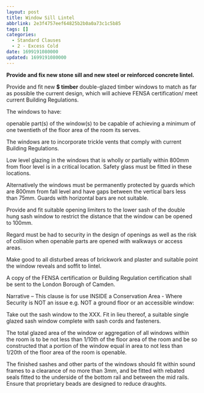 ```yaml
---
layout: post
title: Window Sill Lintel
abbrlink: 2e3f4757eef64825b2b0a0a73c1c5b85
tags: []
categories:
  - Standard Clauses
  - 2 - Excess Cold
date: 1699191080000
updated: 1699191080000
---
```


**Provide and fix new stone sill and new steel or reinforced concrete lintel.**

Provide and fit new **$ timber** double-glazed timber windows to match as far as possible the current design, which will achieve FENSA certification/ meet current Building Regulations.

The windows to have:

openable part(s) of the window(s) to be capable of achieving a minimum of one twentieth of the floor area of the room its serves.

The windows are to incorporate trickle vents that comply with current Building Regulations.

Low level glazing in the windows that is wholly or partially within 800mm from floor level is in a critical location. Safety glass must be fitted in these locations.

Alternatively the windows must be permanently protected by guards which are 800mm from fall level and have gaps between the vertical bars less than 75mm. Guards with horizontal bars are not suitable.

Provide and fit suitable opening limiters to the lower sash of the double hung sash window to restrict the distance that the window can be opened to 100mm.

Regard must be had to security in the design of openings as well as the risk of collision when openable parts are opened with walkways or access areas.

Make good to all disturbed areas of brickwork and plaster and suitable point the window reveals and soffit to lintel.

A copy of the FENSA certification or Building Regulation certification shall be sent to the London Borough of Camden.

Narrative – This clause is for use INSIDE a Conservation Area - Where Security is NOT an issue e.g. NOT a ground floor or an accessible window:

Take out the sash window to the XXX. Fit in lieu thereof, a suitable single glazed sash window complete with sash cords and fasteners.

The total glazed area of the window or aggregation of all windows within the room is to be not less than 1/10th of the floor area of the room and be so constructed that a portion of the window equal in area to not less than 1/20th of the floor area of the room is openable.

The finished sashes and other parts of the windows should fit within sound frames to a clearance of no more than 3mm, and be fitted with rebated seals fitted to the underside of the bottom rail and between the mid rails. Ensure that proprietary beads are designed to reduce draughts.
